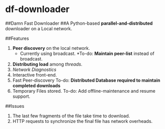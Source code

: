 # df-downloader
##Damn Fast Downloader
##A Python-based **parallel-and-distributed** downloader on a Local network. 

##Features
1. **Peer discovery** on the local network.
    * Currently using broadcast.
    *To-do: **Maintain peer-list** instead of broadcast.
2. **Distributing load** among *threads*.
3. *Network Diagnostics*
4. Interactive front-end.
5. Fast Peer-discovery
    To-do: **Distributed Database required to maintain completed downloads**
6. Temporary Files stored. To-do: Add offline-maintenance and resume support.

##Issues

1. The last few fragments of the file take time to download.
2. HTTP requests to synchronize the final file has network overheads. 
